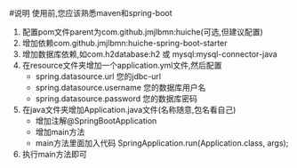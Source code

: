 #说明
使用前,您应该熟悉maven和spring-boot
1. 配置pom文件parent为com.github.jmjlbmn:huiche(可选,但建议配置)
2. 增加依赖com.github.jmjlbmn:huiche-spring-boot-starter
3. 增加数据库依赖,如com.h2database:h2 或 mysql:mysql-connector-java
4. 在resource文件夹增加一个application.yml文件,然后配置
   - spring.datasource.url 您的jdbc-url
   - spring.datasource.username 您的数据库用户名
   - spring.datasource.password 您的数据库密码
5. 在java文件夹增加Application.java文件(名称随意,包名看自己)
   - 增加注解@SpringBootApplication
   - 增加main方法
   - main方法里面加入代码 SpringApplication.run(Application.class, args);
6. 执行main方法即可
